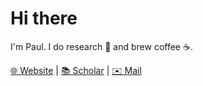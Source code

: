 # Hi there

I'm Paul. I do research 🔬 and brew coffee ☕️.

[🌐 Website](https://paulsava.github.io) | [📚 Scholar](https://scholar.google.com/citations?user=a2-nX-kAAAAJ) | [✉️ Mail](mailto:mail@paulsava.com)
